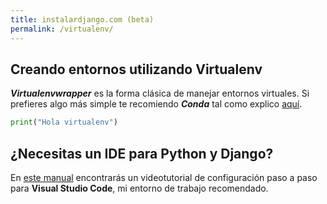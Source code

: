 ```yaml
---
title: instalardjango.com (beta)
permalink: /virtualenv/
---
```


## Creando entornos utilizando Virtualenv

***Virtualenvwrapper*** es la forma clásica de manejar entornos virtuales. Si prefieres algo más simple te recomiendo ***Conda*** tal como explico [aquí](../).

```python
print("Hola virtualenv")
```

## ¿Necesitas un IDE para Python y Django?

En [este manual](./visualstudiocode) encontrarás un videotutorial de configuración paso a paso para **Visual Studio Code**, mi entorno de trabajo recomendado.
